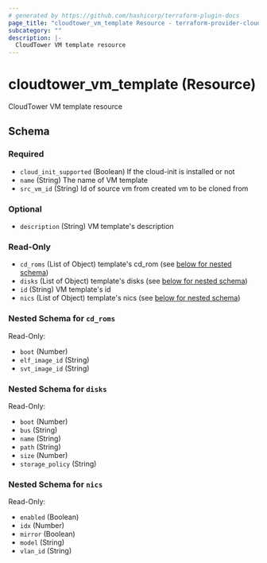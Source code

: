 ```yaml
---
# generated by https://github.com/hashicorp/terraform-plugin-docs
page_title: "cloudtower_vm_template Resource - terraform-provider-cloudtower"
subcategory: ""
description: |-
  CloudTower VM template resource
---
```


# cloudtower_vm_template (Resource)

CloudTower VM template resource



<!-- schema generated by tfplugindocs -->
## Schema

### Required

- `cloud_init_supported` (Boolean) If the cloud-init is installed or not
- `name` (String) The name of VM template
- `src_vm_id` (String) Id of source vm from created vm to be cloned from

### Optional

- `description` (String) VM template's description

### Read-Only

- `cd_roms` (List of Object) template's cd_rom (see [below for nested schema](#nestedatt--cd_roms))
- `disks` (List of Object) template's disks (see [below for nested schema](#nestedatt--disks))
- `id` (String) VM template's id
- `nics` (List of Object) template's nics (see [below for nested schema](#nestedatt--nics))

<a id="nestedatt--cd_roms"></a>
### Nested Schema for `cd_roms`

Read-Only:

- `boot` (Number)
- `elf_image_id` (String)
- `svt_image_id` (String)


<a id="nestedatt--disks"></a>
### Nested Schema for `disks`

Read-Only:

- `boot` (Number)
- `bus` (String)
- `name` (String)
- `path` (String)
- `size` (Number)
- `storage_policy` (String)


<a id="nestedatt--nics"></a>
### Nested Schema for `nics`

Read-Only:

- `enabled` (Boolean)
- `idx` (Number)
- `mirror` (Boolean)
- `model` (String)
- `vlan_id` (String)
